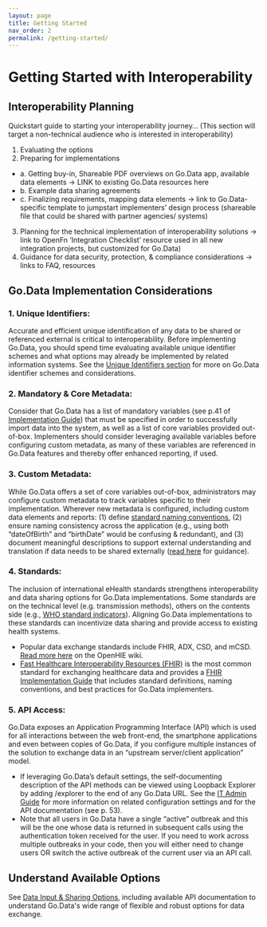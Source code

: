 ```yaml
---
layout: page
title: Getting Started
nav_order: 2
permalink: /getting-started/
---
```


# Getting Started with Interoperability
## Interoperability Planning 
Quickstart guide to starting your interoperability journey… (This section will target a non-technical audience who is interested in interoperability)
1. Evaluating the options 
2. Preparing for implementations 
- a. Getting buy-in, Shareable PDF overviews on Go.Data app, available data elements → LINK to existing Go.Data resources here
- b. Example data sharing agreements
- c. Finalizing requirements, mapping data elements → link to Go.Data-specific template to jumpstart implementers’ design process (shareable file that could be shared with partner agencies/ systems)
3. Planning for the technical implementation of interoperability solutions → link to OpenFn ‘Integration Checklist’ resource used in all new integration projects, but customized for Go.Data)
4. Guidance for data security, protection, & compliance considerations → links to FAQ, resources


## Go.Data Implementation Considerations
### 1. Unique Identifiers:
Accurate and efficient unique identification of any data to be shared or referenced external is critical to interoperability. Before implementing Go.Data, you should spend time evaluating available unique identifier schemes and what options may already be implemented by related information systems. See the [Unique Identifiers section]() for more on Go.Data identifier schemes and considerations. 
### 2. Mandatory & Core Metadata: 
Consider that Go.Data has a list of mandatory variables (see p.41 of [Implementation Guide](...)) that must be specified in order to successfully import data into the system, as well as a list of core variables provided out-of-box. Implementers should consider leveraging available variables before configuring custom metadata, as many of these variables are referenced in Go.Data features and thereby offer enhanced reporting, if used. 
### 3. Custom Metadata: 
While Go.Data offers a set of core variables out-of-box, administrators may configure custom metadata to track variables specific to their implementation. Wherever new metadata is configured, including custom data elements and reports: 
(1) define [standard naming conventions](https://wiki.hl7.org/FHIR_Guide_to_Designing_Resources#Naming_Rules_.26_Guidelines), 
(2) ensure naming consistency across the application (e.g., using both “dateOfBirth” and “birthDate” would be confusing & redundant), and 
(3) document meaningful descriptions to support external understanding and translation if data needs to be shared externally ([read here](https://wiki.hl7.org/FHIR_Guide_to_Designing_Resources#Guidelines_for_Short_descriptions_and_definitions) for guidance). 
### 4. Standards: 
The inclusion of international eHealth standards strengthens interoperability and data sharing options for Go.Data implementations. Some standards are on the technical level (e.g. transmission methods), others on the contents side (e.g., [WHO standard indicators](http://who.int/data/gho/indicator-metadata-registry)). Aligning Go.Data implementations to these standards can incentivize data sharing and provide access to existing health systems. 
- Popular data exchange standards include FHIR, ADX, CSD, and mCSD. [Read more here](https://wiki.ohie.org/display/documents/OpenHIE+Standards+and+Profiles) on the OpenHIE wiki. 
- [Fast Healthcare Interoperability Resources (FHIR)](https://www.hl7.org/fhir/overview.html) is the most common standard for exchanging healthcare data and provides a [FHIR Implementation Guide](https://www.hl7.org/fhir/implementationguide.html) that includes standard definitions, naming conventions, and best practices for Go.Data implementers. 
### 5. API Access: 
Go.Data exposes an Application Programming Interface (API) which is used for all interactions between the web front-end, the smartphone applications and even between copies of Go.Data, if you configure multiple instances of the solution to exchange data in an “upstream server/client application” model. 
- If leveraging Go.Data’s default settings, the self-documenting description of the API methods can be viewed using Loopback Explorer by adding /explorer to the end of any Go.Data URL. See the [IT Admin Guide](...) for more information on related configuration settings and for the API documentation (see p. 53). 
- Note that all users in Go.Data have a single “active” outbreak and this will be the one whose data is returned in subsequent calls using the authentication token received for the user. If you need to work across multiple outbreaks in your code, then you will either need to change users OR switch the active outbreak of the current user via an API call.


## Understand Available Options
See [Data Input & Sharing Options](../2-data-exchange-options.md), including available API documentation to understand Go.Data's wide range of flexible and robust options for data exchange. 
